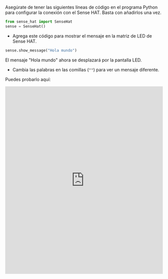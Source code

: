 Asegúrate de tener las siguientes líneas de código en el programa Python para configurar la conexión con el Sense HAT. Basta con añadirlos una vez.

```python
from sense_hat import SenseHat
sense = SenseHat()
```

+ Agrega este código para mostrar el mensaje en la matriz de LED de Sense HAT.

```python
sense.show_message("Hola mundo")
```

El mensaje "Hola mundo" ahora se desplazará por la pantalla LED.

+ Cambia las palabras en las comillas (`""`) para ver un mensaje diferente.

Puedes probarlo aquí: 

<iframe src="https://trinket.io/embed/python/25207e575e" width="100%" height="600" frameborder="0" marginwidth="0" marginheight="0" allowfullscreen mark="crwd-mark"></iframe>
